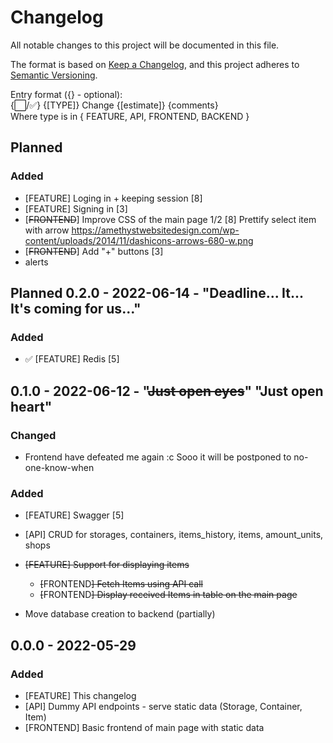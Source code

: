 # Changelog

All notable changes to this project will be documented in this file.

The format is based on [Keep a Changelog](https://keepachangelog.com/en/1.0.0/),
and this project adheres to [Semantic Versioning](https://semver.org/spec/v2.0.0.html).

Entry format ({} - optional):<br>
{⬜/✅} {[TYPE]} Change {[estimate]} {comments}<br>
Where type is in { FEATURE, API, FRONTEND, BACKEND }

## Planned

### Added

- [FEATURE] Loging in + keeping session [8]
- [FEATURE] Signing in [3]
- [~~FRONTEND~~] Improve CSS of the main page 1/2 [8] Prettify select item with
  arrow https://amethystwebsitedesign.com/wp-content/uploads/2014/11/dashicons-arrows-680-w.png
- [~~FRONTEND~~] Add "+" buttons [3]
- alerts

## Planned 0.2.0 - 2022-06-14 - "Deadline... It... It's coming for us..."

### Added

- ✅ [FEATURE] Redis [5]

## 0.1.0 - 2022-06-12 - "~~Just open eyes~~" "Just open heart"

### Changed

- Frontend have defeated me again :c Sooo it will be postponed to no-one-know-when

### Added
- [FEATURE] Swagger [5]

- [API] CRUD for storages, containers, items_history, items, amount_units, shops

-  ~~[FEATURE] Support for displaying items~~
    - ~~[~~FRONTEND~~] Fetch Items using API call~~
    - ~~[~~FRONTEND~~] Display received Items in table on the main page~~
- Move database creation to backend (partially)

## 0.0.0 - 2022-05-29

### Added

- [FEATURE] This changelog
- [API] Dummy API endpoints - serve static data (Storage, Container, Item)
- [FRONTEND] Basic frontend of main page with static data